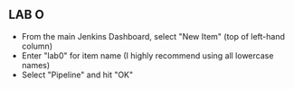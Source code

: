 ## LAB O

* From the main Jenkins Dashboard, select "New Item" (top of left-hand column)
* Enter "lab0" for item name (I highly recommend using all lowercase names)
* Select "Pipeline" and hit "OK"
